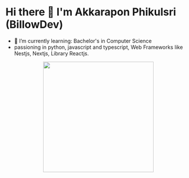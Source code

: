 
# Hi there 👋 I'm Akkarapon Phikulsri (BillowDev)

- 🌱 I’m currently learning: Bachelor's in Computer Science
- passioning in python, javascript and typescript, Web Frameworks like Nestjs, Nextjs, Library Reactjs.
<p align="center">
<a href="https://github.com/404"><img src="https://github-readme-stats-eight-theta.vercel.app/api/top-langs/?username=billowdev&layout=compact&langs_count=6&theme=algolia" width="300"> 
</a>
</p>
